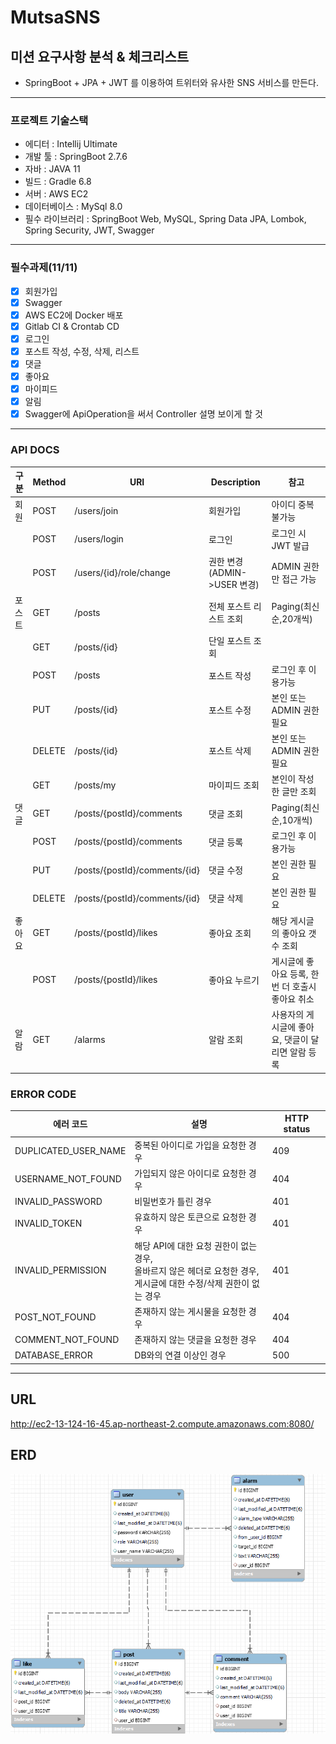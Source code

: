 # MutsaSNS

## 미션 요구사항 분석 & 체크리스트
- SpringBoot + JPA + JWT 를 이용하여 트위터와 유사한 SNS 서비스를 만든다.

---
### 프로젝트 기술스택
- 에디터 : Intellij Ultimate
- 개발 툴 : SpringBoot 2.7.6
- 자바 : JAVA 11
- 빌드 : Gradle 6.8
- 서버 : AWS EC2
- 데이터베이스 : MySql 8.0
- 필수 라이브러리 : SpringBoot Web, MySQL, Spring Data JPA, Lombok, Spring Security, JWT, Swagger

---
### 필수과제(11/11)

- [x] 회원가입
- [x] Swagger
- [x] AWS EC2에 Docker 배포
- [x] Gitlab CI & Crontab CD
- [x] 로그인
- [x] 포스트 작성, 수정, 삭제, 리스트
- [x] 댓글
- [x] 좋아요
- [x] 마이피드
- [x] 알림
- [x] Swagger에 ApiOperation을 써서 Controller 설명 보이게 할 것

---
### API DOCS
| 구분  | Method | URI                           | Description          | 참고                           |
|-----|--------|-------------------------------|----------------------|------------------------------|
| 회원  | POST   | /users/join                   | 회원가입                 | 아이디 중복 불가능                   | 
|     | POST   | /users/login                  | 로그인                  | 로그인 시 JWT 발급                 | 
|     | POST   | /users/{id}/role/change       | 권한 변경(ADMIN->USER 변경) | ADMIN 권한만 접근 가능              | 
| 포스트 | GET    | /posts                        | 전체 포스트 리스트 조회        | Paging(최신순,20개씩)             | 
|     | GET    | /posts/{id}                   | 단일 포스트 조회            |                              | 
|     | POST   | /posts                        | 포스트 작성               | 로그인 후 이용가능                   |
|     | PUT    | /posts/{id}                   | 포스트 수정               | 본인 또는 ADMIN 권한 필요            | 
|     | DELETE | /posts/{id}                   | 포스트 삭제               | 본인 또는 ADMIN 권한 필요            | 
|     | GET    | /posts/my                     | 마이피드 조회              | 본인이 작성한 글만 조회                | 
| 댓글  | GET    | /posts/{postId}/comments      | 댓글 조회                | Paging(최신순,10개씩)             | 
|     | POST   | /posts/{postId}/comments      | 댓글 등록                | 로그인 후 이용가능                   | 
|     | PUT    | /posts/{postId}/comments/{id} | 댓글 수정                | 본인 권한 필요                     |
|     | DELETE | /posts/{postId}/comments/{id} | 댓글 삭제                | 본인 권한 필요                     |
| 좋아요 | GET    | /posts/{postId}/likes         | 좋아요 조회               | 해당 게시글의 좋아요 갯수 조회            | 
|     | POST   | /posts/{postId}/likes         | 좋아요 누르기              | 게시글에 좋아요 등록, 한번 더 호출시 좋아요 취소 |
| 알람  | GET    | /alarms                       | 알람 조회                | 사용자의 게시글에 좋아요, 댓글이 달리면 알람 등록 |


### ERROR CODE
| 에러 코드                | 설명                                                                 | HTTP status |
|----------------------|--------------------------------------------------------------------|-------------|
| DUPLICATED_USER_NAME | 중복된 아이디로 가입을 요청한 경우                             | 409         |
| USERNAME_NOT_FOUND   | 가입되지 않은 아이디로 요청한 경우                                                | 404         |
| INVALID_PASSWORD     | 비밀번호가 틀린 경우                                                        | 401         |
| INVALID_TOKEN        | 유효하지 않은 토큰으로 요청한 경우                                                | 401         |
| INVALID_PERMISSION   | 해당 API에 대한 요청 권한이 없는 경우,<br> 올바르지 않은 헤더로 요청한 경우,<br> 게시글에 대한 수정/삭제 권한이 없는 경우 | 401         |
| POST_NOT_FOUND       | 존재하지 않는 게시물을 요청한 경우                                                | 404         |
| COMMENT_NOT_FOUND    | 존재하지 않는 댓글을 요청한 경우                                                 | 404         |
| DATABASE_ERROR       | DB와의 연결 이상인 경우                                                     | 500         |

---
## URL
http://ec2-13-124-16-45.ap-northeast-2.compute.amazonaws.com:8080/

## ERD
![img2.png](img2.png)




